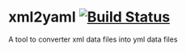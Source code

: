 # xml2yaml [![Build Status](https://travis-ci.org/gurpsdomain/xml2yaml.svg?branch=master)](https://travis-ci.org/gurpsdomain/xml2yaml)
A tool to converter xml data files into yml data files

